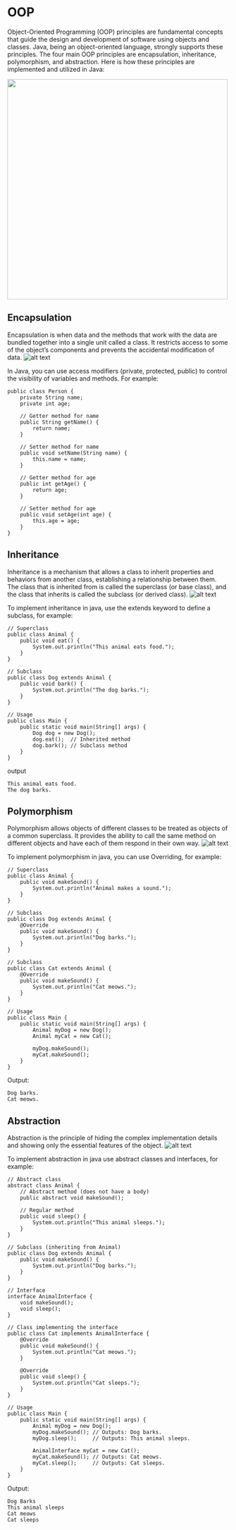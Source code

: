 # OOP

Object-Oriented Programming (OOP) principles are fundamental concepts that guide the design and development of software using objects and classes. Java, being an object-oriented language, strongly supports these principles. The four main OOP principles are encapsulation, inheritance, polymorphism, and abstraction. Here is how these principles are implemented and utilized in Java:

<img src="https://github.com/Zaniiiii/Fpt-Assignment1/blob/main/Assignment2/images/oop.png?raw=true" width="500">

## Encapsulation

Encapsulation is when data and the methods that work with the data are bundled together into a single unit called a class. It restricts access to some of the object’s components and prevents the accidental modification of data.
![alt text](https://github.com/Zaniiiii/Fpt-Assignment1/blob/main/Assignment2/images/encapsulation.png?raw=true)

In Java, you can use access modifiers (private, protected, public) to control the visibility of variables and methods. For example:
```
public class Person {
    private String name;
    private int age;

    // Getter method for name
    public String getName() {
        return name;
    }

    // Setter method for name
    public void setName(String name) {
        this.name = name;
    }

    // Getter method for age
    public int getAge() {
        return age;
    }

    // Setter method for age
    public void setAge(int age) {
        this.age = age;
    }
}
```

## Inheritance
Inheritance is a mechanism that allows a class to inherit properties and behaviors from another class, establishing a relationship between them. The class that is inherited from is called the superclass (or base class), and the class that inherits is called the subclass (or derived class).
![alt text](https://github.com/Zaniiiii/Fpt-Assignment1/blob/main/Assignment2/images/inheritance.png?raw=true)

To implement inheritance in java, use the extends keyword to define a subclass, for example:
```
// Superclass
public class Animal {
    public void eat() {
        System.out.println("This animal eats food.");
    }
}

// Subclass
public class Dog extends Animal {
    public void bark() {
        System.out.println("The dog barks.");
    }
}

// Usage
public class Main {
    public static void main(String[] args) {
        Dog dog = new Dog();
        dog.eat();  // Inherited method
        dog.bark(); // Subclass method
    }
}
```
output
```
This animal eats food.
The dog barks.
```

## Polymorphism
Polymorphism allows objects of different classes to be treated as objects of a common superclass. It provides the ability to call the same method on different objects and have each of them respond in their own way.
![alt text](https://github.com/Zaniiiii/Fpt-Assignment1/blob/main/Assignment2/images/polymorphism.png?raw=true)

To implement polymorphism in java, you can use Overriding, for example:
```
// Superclass
public class Animal {
    public void makeSound() {
        System.out.println("Animal makes a sound.");
    }
}

// Subclass
public class Dog extends Animal {
    @Override
    public void makeSound() {
        System.out.println("Dog barks.");
    }
}

// Subclass
public class Cat extends Animal {
    @Override
    public void makeSound() {
        System.out.println("Cat meows.");
    }
}

// Usage
public class Main {
    public static void main(String[] args) {
        Animal myDog = new Dog();
        Animal myCat = new Cat();
        
        myDog.makeSound();
        myCat.makeSound();
    }
}
```
Output:
```
Dog barks.
Cat meows.
```

## Abstraction
Abstraction is the principle of hiding the complex implementation details and showing only the essential features of the object.
![alt text](https://github.com/Zaniiiii/Fpt-Assignment1/blob/main/Assignment2/images/abstraction.png?raw=true)

To implement abstraction in java use abstract classes and interfaces, for example:
```
// Abstract class
abstract class Animal {
    // Abstract method (does not have a body)
    public abstract void makeSound();

    // Regular method
    public void sleep() {
        System.out.println("This animal sleeps.");
    }
}

// Subclass (inheriting from Animal)
public class Dog extends Animal {
    public void makeSound() {
        System.out.println("Dog barks.");
    }
}

// Interface
interface AnimalInterface {
    void makeSound();
    void sleep();
}

// Class implementing the interface
public class Cat implements AnimalInterface {
    @Override
    public void makeSound() {
        System.out.println("Cat meows.");
    }

    @Override
    public void sleep() {
        System.out.println("Cat sleeps.");
    }
}

// Usage
public class Main {
    public static void main(String[] args) {
        Animal myDog = new Dog();
        myDog.makeSound(); // Outputs: Dog barks.
        myDog.sleep();     // Outputs: This animal sleeps.

        AnimalInterface myCat = new Cat();
        myCat.makeSound(); // Outputs: Cat meows.
        myCat.sleep();     // Outputs: Cat sleeps.
    }
}
```
Output:
```
Dog Barks
This animal sleeps
Cat meows
Cat sleeps
```
